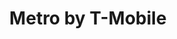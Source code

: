 ---
title: "Metro by T-Mobile"
url: /allentown/metro-by-t-mobile-south-4th-street/
shop: mobile phone
---